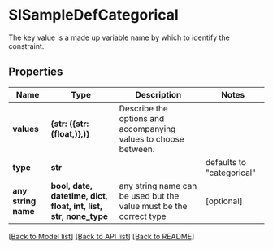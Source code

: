 # SISampleDefCategorical

The key value is a made up variable name by which to identify the constraint. 

## Properties
Name | Type | Description | Notes
------------ | ------------- | ------------- | -------------
**values** | **{str: ({str: (float,)},)}** | Describe the options and accompanying values to choose between. | 
**type** | **str** |  | defaults to "categorical"
**any string name** | **bool, date, datetime, dict, float, int, list, str, none_type** | any string name can be used but the value must be the correct type | [optional]

[[Back to Model list]](../README.md#documentation-for-models) [[Back to API list]](../README.md#documentation-for-api-endpoints) [[Back to README]](../README.md)


